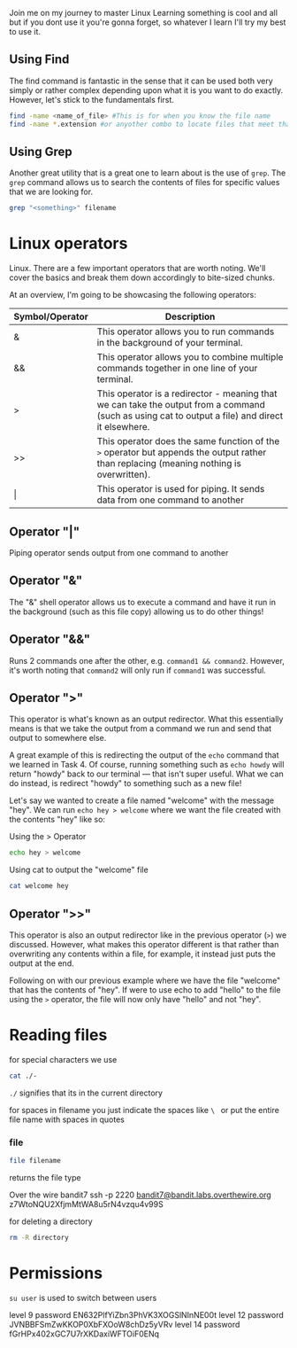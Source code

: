 Join me on my journey to master Linux
Learning something is cool and all but if you dont use it you're gonna forget, so whatever I learn I'll try my best to use it.

## **Using Find**

The find command is fantastic in the sense that it can be used both very simply or rather complex depending upon what it is you want to do exactly. However, let's stick to the fundamentals first.

```bash
find -name <name_of_file> #This is for when you know the file name
find -name *.extension #or anyother combo to locate files that meet that crit
```

## **Using Grep**

Another great utility that is a great one to learn about is the use of `grep`. The `grep` command allows us to search the contents of files for specific values that we are looking for.

```bash
grep "<something>" filename
```


# Linux operators
Linux. There are a few important operators that are worth noting. We'll cover the basics and break them down accordingly to bite-sized chunks.

At an overview, I'm going to be showcasing the following operators:

|  Symbol/Operator | Description  |
|---|---|
|&|This operator allows you to run commands in the background of your terminal.|
|&&|This operator allows you to combine multiple commands together in one line of your terminal.|
|>|This operator is a redirector - meaning that we can take the output from a command (such as using cat to output a file) and direct it elsewhere.|
|>>|This operator does the same function of the `>` operator but appends the output rather than replacing (meaning nothing is overwritten).|
|\|| This operator is used for piping. It sends data from one command to another|

## Operator "|"
Piping operator sends output from one command to another
  

## Operator "&"
The "&" shell operator allows us to execute a command and have it run in the background (such as this file copy) allowing us to do other things!

## Operator "&&"
Runs 2 commands one after the other, e.g. `command1 && command2`. However, it's worth noting that `command2` will only run if `command1` was successful.

## Operator ">"
This operator is what's known as an output redirector. What this essentially means is that we take the output from a command we run and send that output to somewhere else.

A great example of this is redirecting the output of the `echo` command that we learned in Task 4. Of course, running something such as `echo howdy` will return "howdy" back to our terminal — that isn't super useful. What we can do instead, is redirect "howdy" to something such as a new file!

Let's say we wanted to create a file named "welcome" with the message "hey". We can run `echo hey > welcome` where we want the file created with the contents "hey" like so:

Using the > Operator
```bash
echo hey > welcome
```

Using cat to output the "welcome" file
```bash
cat welcome hey
```

## Operator ">>"

This operator is also an output redirector like in the previous operator (`>`) we discussed. However, what makes this operator different is that rather than overwriting any contents within a file, for example, it instead just puts the output at the end.

Following on with our previous example where we have the file "welcome" that has the contents of "hey". If were to use echo to add "hello" to the file using the `>` operator, the file will now only have "hello" and not "hey".



# Reading files
for special characters we use
```bash
cat ./-
```
`./` signifies that its in the current directory

for spaces in filename you just indicate the spaces like `\ ` or put the entire file name with spaces in quotes

### file
```bash
file filename
```
returns the file type


Over the wire bandit7 
ssh -p 2220 bandit7@bandit.labs.overthewire.org z7WtoNQU2XfjmMtWA8u5rN4vzqu4v99S

for deleting a directory
```bash
rm -R directory
```

# Permissions
`su user` is used to switch between users


level 9 password EN632PlfYiZbn3PhVK3XOGSlNInNE00t
level 12 password JVNBBFSmZwKKOP0XbFXOoW8chDz5yVRv
level 14 password fGrHPx402xGC7U7rXKDaxiWFTOiF0ENq

